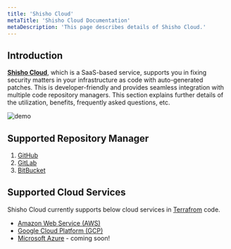 ```yaml
---
title: 'Shisho Cloud'
metaTitle: 'Shisho Cloud Documentation'
metaDescription: 'This page describes details of Shisho Cloud.'
---
```


## Introduction

**[Shisho Cloud](https://shisho.dev/)**, which is a SaaS-based service, supports you in fixing security matters in your infrastructure as code with auto-generated patches. This is developer-friendly and provides seamless integration with multiple code repository managers. This section explains further details of the utilization, benefits, frequently asked questions, etc.

![demo](https://storage.googleapis.com/studio-design-asset-files/projects/1Va6K5jKW7/s-1270x760_0a90b16b-7f1b-41b3-9db3-d1e5b3d909c9.gif)

## Supported Repository Manager

1. [GitHub](https://github.com/)
2. [GitLab](https://about.gitlab.com/)
3. [BitBucket](https://bitbucket.org/product)

## Supported Cloud Services

Shisho Cloud currently supports below cloud services in [Terrafrom](https://www.terraform.io/) code.

- [Amazon Web Service (AWS)](https://aws.amazon.com/)
- [Google Cloud Platform (GCP)](https://cloud.google.com/)
- [Microsoft Azure](https://azure.microsoft.com/) - coming soon!


